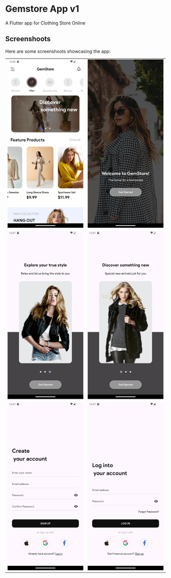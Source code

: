 # Gemstore App v1

A Flutter app for Clothing Store Online

## Screenshoots

Here are some screenshoots showcasing the app:

|       |       |
|-------|-------|
| ![Screenshot 1](assets/screenshoot/s1.png) | ![Screenshot 2](assets/screenshoot/s2.png) |
| ![Screenshot 3](assets/screenshoot/s3.png) | ![Screenshot 4](assets/screenshoot/s4.png) |
| ![Screenshot 5](assets/screenshoot/s5.png) | ![Screenshot 6](assets/screenshoot/s6.png) |
